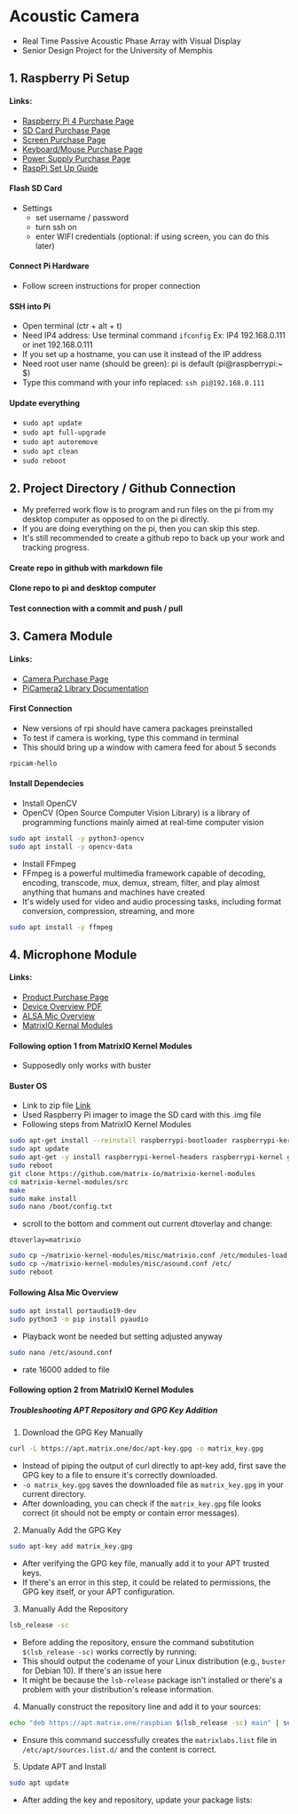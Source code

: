 # Acoustic Camera
- Real Time Passive Acoustic Phase Array with Visual Display
- Senior Design Project for the University of Memphis

## 1. Raspberry Pi Setup
#### Links:
- [Raspberry Pi 4 Purchase Page](https://www.amazon.com/dp/B07TC2BK1X?ref=ppx_yo2ov_dt_b_product_details&th=1)
- [SD Card Purchase Page](https://www.amazon.com/dp/B09X7BK27V?ref=ppx_yo2ov_dt_b_product_details&th=1)
- [Screen Purchase Page](https://www.amazon.com/dp/B0CJNKFVPY?ref=ppx_yo2ov_dt_b_product_details&th=1)
- [Keyboard/Mouse Purchase Page](https://www.amazon.com/dp/B07KPVZ1Y4?ref=ppx_yo2ov_dt_b_product_details&th=1)
- [Power Supply Purchase Page](https://www.amazon.com/dp/B097P2NLVH?psc=1&ref=ppx_yo2ov_dt_b_product_details)
- [RaspPi Set Up Guide](https://www.raspberrypi.com/documentation/computers/getting-started.html)

#### Flash SD Card
- Settings
  - set username / password
  - turn ssh on
  - enter WIFI credentials (optional: if using screen, you can do this later)
#### Connect Pi Hardware
- Follow screen instructions for proper connection
#### SSH into Pi
- Open terminal (ctr + alt + t)
- Need IP4 address: Use terminal command ```ifconfig``` Ex: IP4 192.168.0.111 or inet 192.168.0.111
- If you set up a hostname, you can use it instead of the IP address
- Need root user name (should be green): pi is default (pi@raspberrypi:~ $)
- Type this command with your info replaced: ```ssh pi@192.168.0.111```
#### Update everything
- ```sudo apt update```
- ```sudo apt full-upgrade```
- ```sudo apt autoremove```
- ```sudo apt clean```
- ```sudo reboot```

## 2. Project Directory / Github Connection
- My preferred work flow is to program and run files on the pi from my desktop computer as opposed to on the pi directly. 
- If you are doing everything on the pi, then you can skip this step. 
- It's still recommended to create a github repo to back up your work and tracking progress.

#### Create repo in github with markdown file
#### Clone repo to pi and desktop computer
#### Test connection with a commit and push / pull

## 3. Camera Module
#### Links:
- [Camera Purchase Page](https://www.amazon.com/gp/product/B01ER2SKFS/ref=ppx_yo_dt_b_asin_title_o00_s00?ie=UTF8&th=1)
- [PiCamera2 Library Documentation](https://datasheets.raspberrypi.com/camera/picamera2-manual.pdf)

#### First Connection
- New versions of rpi should have camera packages preinstalled
- To test if camera is working, type this command in terminal
- This should bring up a window with camera feed for about 5 seconds
```zsh
rpicam-hello
```
#### Install Dependecies
- Install OpenCV
- OpenCV (Open Source Computer Vision Library) is a library of programming functions mainly aimed at real-time computer vision
```zsh
sudo apt install -y python3-opencv
sudo apt install -y opencv-data
```
- Install FFmpeg
- FFmpeg is a powerful multimedia framework capable of decoding, encoding, transcode, mux, demux, stream, filter, and play almost anything that humans and machines have created
- It's widely used for video and audio processing tasks, including format conversion, compression, streaming, and more
```zsh
sudo apt install -y ffmpeg
```


## 4. Microphone Module
#### Links:
- [Product Purchase Page](https://www.newark.com/matrix-labs/matrix-voice-esp/voice-development-board-spartan/dp/55AC2404?gclid=Cj0KCQjwiIOmBhDjARIsAP6YhSVaI4keeU8VfIYhUSqK6x4ST3JNHzf88cvQXWHzEGxW4CGrv8TJlCUaAo5qEALw_wcB&mckv=_dc%7Cpcrid%7C%7Cplid%7C%7Ckword%7C%7Cmatch%7C%7Cslid%7C%7Cproduct%7C55AC2404%7Cpgrid%7C%7Cptaid%7C%7C&CMP=KNC-GUSA-PMAX-Shopping-High-ROAS-S40)
- [Device Overview PDF](https://www.farnell.com/datasheets/2608206.pdf?_ga=2.219371345.993533472.1539793131-901402398.1539269224)
- [ALSA Mic Overview](https://matrix-io.github.io/matrix-documentation/matrix-lite/py-reference/alsa-mics/)
- [MatrixIO Kernal Modules](https://github.com/matrix-io/matrixio-kernel-modules/blob/master/README.md#option-1-package-installation)

#### Following option 1 from MatrixIO Kernel Modules
- Supposedly only works with buster

#### Buster OS
- Link to zip file [Link](https://downloads.raspberrypi.org/raspios_armhf/images/raspios_armhf-2021-05-28/2021-05-07-raspios-buster-armhf.zip)
- Used Raspberry Pi imager to image the SD card with this .img file
- Following steps from MatrixIO Kernel Modules

```zsh
sudo apt-get install --reinstall raspberrypi-bootloader raspberrypi-kernel
sudo apt update
sudo apt-get -y install raspberrypi-kernel-headers raspberrypi-kernel git 
sudo reboot
git clone https://github.com/matrix-io/matrixio-kernel-modules
cd matrixio-kernel-modules/src
make
sudo make install
sudo nano /boot/config.txt
```
- scroll to the bottom and comment out current dtoverlay and change:
~~~
dtoverlay=matrixio
~~~
```zsh
sudo cp ~/matrixio-kernel-modules/misc/matrixio.conf /etc/modules-load.d/
sudo cp ~/matrixio-kernel-modules/misc/asound.conf /etc/
sudo reboot
```

#### Following Alsa Mic Overview
```zsh
sudo apt install portaudio19-dev 
sudo python3 -m pip install pyaudio
```
- Playback wont be needed but setting adjusted anyway
```zsh
sudo nano /etc/asound.conf
```
- rate 16000 added to file


#### Following option 2 from MatrixIO Kernel Modules

##### Troubleshooting APT Repository and GPG Key Addition

1. Download the GPG Key Manually
```bash
curl -L https://apt.matrix.one/doc/apt-key.gpg -o matrix_key.gpg
```
- Instead of piping the output of curl directly to apt-key add, first save the GPG key to a file to ensure it's correctly downloaded.
- `-o matrix_key.gpg` saves the downloaded file as `matrix_key.gpg` in your current directory.
- After downloading, you can check if the `matrix_key.gpg` file looks correct (it should not be empty or contain error messages).

2. Manually Add the GPG Key
```bash
sudo apt-key add matrix_key.gpg
```
- After verifying the GPG key file, manually add it to your APT trusted keys.
- If there's an error in this step, it could be related to permissions, the GPG key itself, or your APT configuration.

3. Manually Add the Repository
```bash
lsb_release -sc
```
- Before adding the repository, ensure the command substitution `$(lsb_release -sc)` works correctly by running:
- This should output the codename of your Linux distribution (e.g., `buster` for Debian 10). If there's an issue here
- It might be because the `lsb-release` package isn't installed or there's a problem with your distribution's release information.

4. Manually construct the repository line and add it to your sources:
```bash
echo "deb https://apt.matrix.one/raspbian $(lsb_release -sc) main" | sudo tee /etc/apt/sources.list.d/matrixlabs.list
```
- Ensure this command successfully creates the `matrixlabs.list` file in `/etc/apt/sources.list.d/` and the content is correct.

5. Update APT and Install
```bash
sudo apt update
```
- After adding the key and repository, update your package lists:










